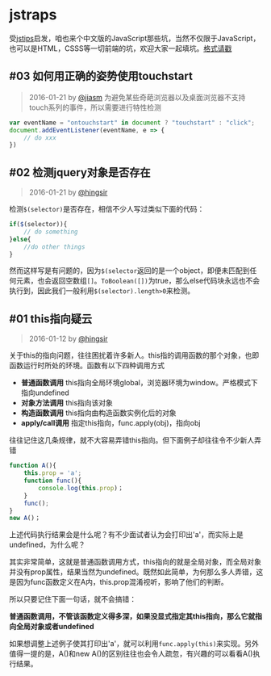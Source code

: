 # jstraps
受[jstips](https://github.com/loverajoel/jstips)启发，咱也来个中文版的JavaScript那些坑，当然不仅限于JavaScript，也可以是HTML，CSSS等一切前端的坑，欢迎大家一起填坑。[格式请戳](/CONTRIBUTING.md)

## #03 如何用正确的姿势使用touchstart
>2016-01-21 by [@jiasm](https://github.com/jiasm)
为避免某些奇葩浏览器以及桌面浏览器不支持touch系列的事件，所以需要进行特性检测
```js
var eventName = "ontouchstart" in document ? "touchstart" : "click";
document.addEventListener(eventName, e => {
    // do xxx
})
```
## #02 检测jquery对象是否存在
>2016-01-21 by [@hingsir](https://github.com/hingsir)

检测`$(selector)`是否存在，相信不少人写过类似下面的代码：
```js
if($(selector)){
    // do something
}else{
    //do other things
}
```
然而这样写是有问题的，因为`$(selector`返回的是一个object，即便未匹配到任何元素，也会返回空数组`[]`。`ToBoolean([])`为true，那么else代码块永远也不会执行到，因此我们一般利用`$(selector).length>0`来检测。

## #01 this指向疑云
> 2016-01-12 by [@hingsir](https://github.com/hingsir)

关于this的指向问题，往往困扰着许多新人。this指的调用函数的那个对象，也即函数运行时所处的环境。函数有以下四种调用方式
* **普通函数调用** this指向全局环境global，浏览器环境为window。严格模式下指向undefined
* **对象方法调用** this指向该对象
* **构造函数调用** this指向由构造函数实例化后的对象
* **apply/call调用** 指定this指向，func.apply(obj)，指向obj

往往记住这几条规律，就不大容易弄错this指向。但下面例子却往往令不少新人弄错
```js
function A(){
    this.prop = 'a';
    function func(){
        console.log(this.prop)；
    }
    func();
}
new A()；
```
上述代码执行结果会是什么呢？有不少面试者认为会打印出'a'，而实际上是undefined，为什么呢？

其实非常简单，这就是普通函数调用方式，this指向的就是全局对象，而全局对象并没有prop属性，结果当然为undefined。既然如此简单，为何那么多人弄错，这是因为func函数定义在A内，this.prop混淆视听，影响了他们的判断。

所以只要记住下面一句话，就不会搞错：

**普通函数调用，不管该函数定义得多深，如果没显式指定其this指向，那么它就指向全局对象或者undefined**

如果想调整上述例子使其打印出'a'，就可以利用`func.apply(this)`来实现。另外值得一提的是，A()和new A()的区别往往也会令人疏忽，有兴趣的可以看看A()执行结果。

